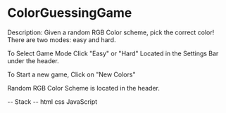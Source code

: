# ColorGuessingGame
Description: 
  Given a random RGB Color scheme, pick the correct color! There are two modes: easy and hard.

To Select Game Mode Click "Easy" or "Hard" Located in the Settings Bar under the header.

To Start a new game, Click on "New Colors"

Random RGB Color Scheme is located in the header.


-- Stack --
html
css
JavaScript
